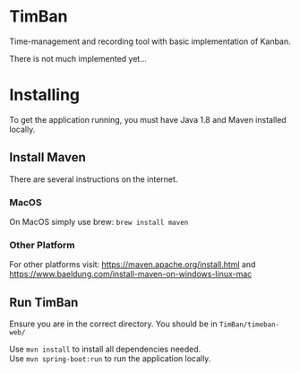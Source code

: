 
# TimBan
Time-management and recording tool with basic implementation of Kanban.  

There is not much implemented yet...

# Installing
To get the application running, you must have Java 1.8 and Maven installed locally.  

## Install Maven
There are several instructions on the internet.  
### MacOS
On MacOS simply use brew: ``brew install maven``

### Other Platform
For other platforms visit: https://maven.apache.org/install.html and https://www.baeldung.com/install-maven-on-windows-linux-mac

## Run TimBan
Ensure you are in the correct directory. You should be in ``TimBan/timeban-web/``  

Use ``mvn install`` to install all dependencies needed.  
Use ``mvn spring-boot:run`` to run the application locally.